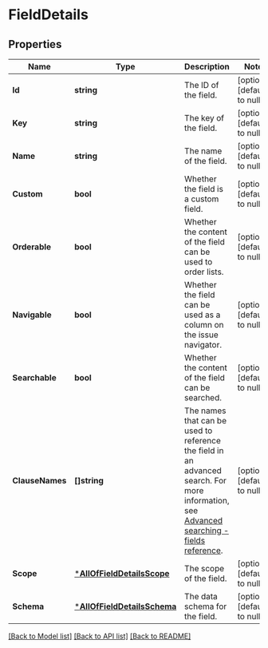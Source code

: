 # FieldDetails

## Properties
Name | Type | Description | Notes
------------ | ------------- | ------------- | -------------
**Id** | **string** | The ID of the field. | [optional] [default to null]
**Key** | **string** | The key of the field. | [optional] [default to null]
**Name** | **string** | The name of the field. | [optional] [default to null]
**Custom** | **bool** | Whether the field is a custom field. | [optional] [default to null]
**Orderable** | **bool** | Whether the content of the field can be used to order lists. | [optional] [default to null]
**Navigable** | **bool** | Whether the field can be used as a column on the issue navigator. | [optional] [default to null]
**Searchable** | **bool** | Whether the content of the field can be searched. | [optional] [default to null]
**ClauseNames** | **[]string** | The names that can be used to reference the field in an advanced search. For more information, see [Advanced searching - fields reference](https://confluence.atlassian.com/x/gwORLQ). | [optional] [default to null]
**Scope** | [***AllOfFieldDetailsScope**](AllOfFieldDetailsScope.md) | The scope of the field. | [optional] [default to null]
**Schema** | [***AllOfFieldDetailsSchema**](AllOfFieldDetailsSchema.md) | The data schema for the field. | [optional] [default to null]

[[Back to Model list]](../README.md#documentation-for-models) [[Back to API list]](../README.md#documentation-for-api-endpoints) [[Back to README]](../README.md)

